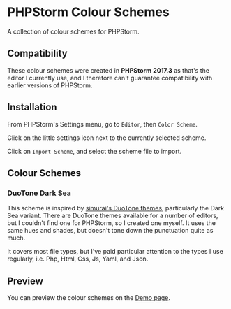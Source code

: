 # PHPStorm Colour Schemes
A collection of colour schemes for PHPStorm.

## Compatibility
These colour schemes were created in **PHPStorm 2017.3** as that's the editor I currently use, and I therefore can't guarantee compatibility with earlier versions of PHPStorm.

## Installation
From PHPStorm's Settings menu, go to `Editor`, then `Color Scheme`.

Click on the little settings icon next to the currently selected scheme.

Click on `Import Scheme`, and select the scheme file to import.

## Colour Schemes

### DuoTone Dark Sea
This scheme is inspired by [simurai's DuoTone themes](http://simurai.com/projects/2016/01/01/duotone-themes), particularly the Dark Sea variant. There are DuoTone themes available for a number of editors, but I couldn't find one for PHPStorm, so I created one myself. It uses the same hues and shades, but doesn't tone down the punctuation quite as much.

It covers most file types, but I've paid particular attention to the types I use regularly, i.e. Php, Html, Css, Js, Yaml, and Json. 

## Preview
You can preview the colour schemes on the [Demo page](https://robmeijer.github.io/phpstorm-colour-schemes).
